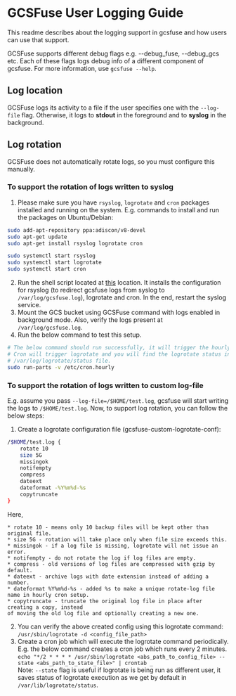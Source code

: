 # GCSFuse User Logging Guide
This readme describes about the logging support in gcsfuse and how users can use
that support.

GCSFuse supports different debug flags e.g. --debug_fuse, 
--debug_gcs etc. Each of these flags logs debug info of a different component
of gcsfuse. For more information, use `gcsfuse --help`.

## Log location
GCSFuse logs its activity to a file if the user specifies one with the `--log-file`
flag. Otherwise, it logs to **stdout** in the foreground and to **syslog** in the background.

## Log rotation
GCSFuse does not automatically rotate logs, so you must configure this manually.

### To support the rotation of logs written to syslog
1. Please make sure you have `rsyslog`, `logrotate` and `cron` packages installed
and running on the system.
E.g. commands to install and run the packages on Ubuntu/Debian:
```bash
sudo add-apt-repository ppa:adiscon/v8-devel
sudo apt-get update
sudo apt-get install rsyslog logrotate cron

sudo systemctl start rsyslog
sudo systemctl start logrotate
sudo systemctl start cron
```
2. Run the shell script located at [this](https://github.com/GoogleCloudPlatform/gcsfuse/blob/master/tools/log_rotate/install_script.sh) location.
It installs the configuration for rsyslog (to redirect gcsfuse logs from
syslog to `/var/log/gcsfuse.log`), logrotate and cron. In the end, restart the
syslog service.
3. Mount the GCS bucket using GCSFuse command with logs enabled in background mode.
Also, verify the logs present at `/var/log/gcsfuse.log`.
4. Run the below command to test this setup.
```bash
# The below command should run successfully, it will trigger the hourly cron job.
# Cron will trigger logrotate and you will find the logrotate status in
# /var/log/logrotate/status file.
sudo run-parts -v /etc/cron.hourly 
```

### To support the rotation of logs written to custom log-file
E.g. assume you pass `--log-file=/$HOME/test.log`, gcsfuse will start writing
the logs to `/$HOME/test.log`. Now, to support log rotation, you can follow the
below steps:

1. Create a logrotate configuration file (gcsfuse-custom-logrotate-conf):
```bash
/$HOME/test.log {
    rotate 10
    size 5G
    missingok
    notifempty
    compress
    dateext
    dateformat -%Y%m%d-%s
    copytruncate
}
```

Here,
``` text
* rotate 10 - means only 10 backup files will be kept other than original file.
* size 5G - rotation will take place only when file size exceeds this.
* missingok - if a log file is missing, logrotate will not issue an error.
* notifempty - do not rotate the log if log files are empty.
* compress - old versions of log files are compressed with gzip by default.
* dateext - archive logs with date extension instead of adding a number.
* dateformat %Y%m%d-%s - added %s to make a unique rotate-log file name in hourly cron setup.
* copytruncate - truncate the original log file in place after creating a copy, instead 
of moving the old log file and optionally creating a new one.
```
2. You can verify the above created config using this logrotate command:
   `/usr/sbin/logrotate -d <config_file_path>`
3. Create a cron job which will execute the logrotate command periodically. E.g.
the below command creates a cron job which runs every 2 minutes. 
`echo "*/2 * * * * /usr/sbin/logrotate <abs_path_to_config_file> --state <abs_path_to_state_file>" | crontab _`  
Note: `--state` flag is useful if logrotate is being run as different user, it saves
status of logrotate execution as we get by default in `/var/lib/logrotate/status`.

